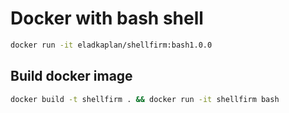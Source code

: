 # Docker with bash shell


```sh
docker run -it eladkaplan/shellfirm:bash1.0.0
```

## Build docker image
``` sh
docker build -t shellfirm . && docker run -it shellfirm bash
```